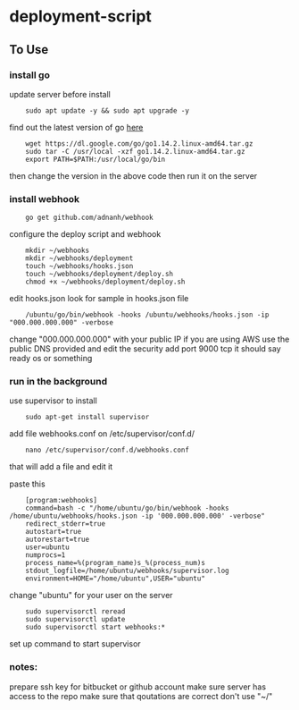 # deployment-script

## To Use

### install go
update server before install
```
	sudo apt update -y && sudo apt upgrade -y
```
find out the latest version of go [here](https://golang.org/dl/)
```
	wget https://dl.google.com/go/go1.14.2.linux-amd64.tar.gz 
	sudo tar -C /usr/local -xzf go1.14.2.linux-amd64.tar.gz
	export PATH=$PATH:/usr/local/go/bin
```
then change the version in the above code then run it on the server

### install webhook
```
	go get github.com/adnanh/webhook
```
configure the deploy script and webhook
```
	mkdir ~/webhooks
	mkdir ~/webhooks/deployment
	touch ~/webhooks/hooks.json
	touch ~/webhooks/deployment/deploy.sh
	chmod +x ~/webhooks/deployment/deploy.sh
```
edit hooks.json look for sample in hooks.json file

```
	/ubuntu/go/bin/webhook -hooks /ubuntu/webhooks/hooks.json -ip "000.000.000.000" -verbose
```
change "000.000.000.000" with your public IP 
if you are using AWS use the public DNS provided and edit the security add port 9000 tcp
it should say ready os or something

### run in the background
use supervisor to install
```
	sudo apt-get install supervisor
```
add file webhooks.conf on /etc/supervisor/conf.d/
```
	nano /etc/supervisor/conf.d/webhooks.conf
```
that will add a file and edit it

paste this
```
	[program:webhooks]
	command=bash -c "/home/ubuntu/go/bin/webhook -hooks /home/ubuntu/webhooks/hooks.json -ip '000.000.000.000' -verbose"
	redirect_stderr=true
	autostart=true
	autorestart=true
	user=ubuntu
	numprocs=1
	process_name=%(program_name)s_%(process_num)s
	stdout_logfile=/home/ubuntu/webhooks/supervisor.log
	environment=HOME="/home/ubuntu",USER="ubuntu"
```
change "ubuntu" for your user on the server
```
	sudo supervisorctl reread
	sudo supervisorctl update
	sudo supervisorctl start webhooks:*
```
set up command to start supervisor 

### notes:
prepare ssh key for bitbucket or github account
make sure server has access to the repo
make sure that qoutations are correct
don't use "~/"
